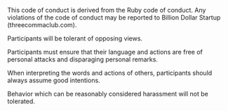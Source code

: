This code of conduct is derived from the Ruby code of conduct. Any violations of the code of conduct may be reported to Billion Dollar Startup (threecommaclub.com).

Participants will be tolerant of opposing views.

Participants must ensure that their language and actions are free of personal attacks and disparaging personal remarks.

When interpreting the words and actions of others, participants should always assume good intentions.

Behavior which can be reasonably considered harassment will not be tolerated.